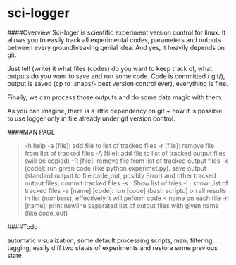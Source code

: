 sci-logger
==========

####Overview
Sci-loger is scientific experiment version control for linux. It allows you to easily track all experimental codes, parameters and outputs between every groundbreaking genial idea. And yes, it heavily depends on git.

Just tell (write) it what files (codes) do you want to keep track of, what outputs do you want to save and run some code. Code is committed (.git/), output is saved (cp to .snaps/- best version control ever), everything is fine.

Finally, we can process those outputs and do some data magic with them.

As you can imagine, there is a little dependency on git + now it is possible to use logger only in file already under git version control.

####MAN PAGE
>-h help
>-a [file]: add file to list of tracked files
>-r [file]: remove file from list of tracked files
>-A [file]: add file to list of tracked output files (will be copied)
>-R [file]: remove file from list of tracked output files 
>-x [code]: run given code (like python experimet.py). save output (standard output to file code_out, posibly Error) and other tracked output files, commit tracked files
>-s : Show list of tries
>-l : show List of tracked files
>-e [name] [code]: run [code] (bash scriptu) on all results in list (numbers), effectively it will peform code < name on each file
>-n [name]: print newline separated list of output files with given name (like code_out)

####Todo

automatic visualization, some default processing scripts, man, filtering, tagging, easily diff two states of experiments and restore some previous state
